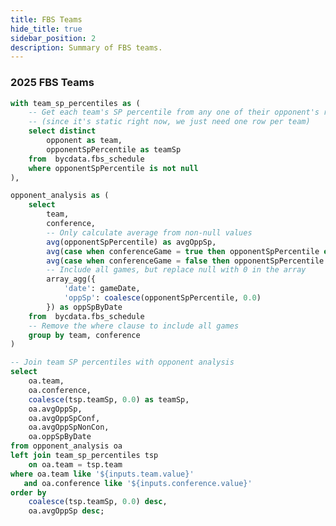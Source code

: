 ```yaml
---
title: FBS Teams
hide_title: true
sidebar_position: 2
description: Summary of FBS teams. 
---
```


### 2025 FBS Teams 


```sql team_summary 
with team_sp_percentiles as (
    -- Get each team's SP percentile from any one of their opponent's records
    -- (since it's static right now, we just need one row per team)
    select distinct
        opponent as team,
        opponentSpPercentile as teamSp
    from  bycdata.fbs_schedule
    where opponentSpPercentile is not null
),

opponent_analysis as (
    select 
        team,
        conference,
        -- Only calculate average from non-null values
        avg(opponentSpPercentile) as avgOppSp,
        avg(case when conferenceGame = true then opponentSpPercentile else null end) as avgOppSpConf,
        avg(case when conferenceGame = false then opponentSpPercentile else null end) as avgOppSpNonCon,
        -- Include all games, but replace null with 0 in the array
        array_agg({
            'date': gameDate, 
            'oppSp': coalesce(opponentSpPercentile, 0.0)
        }) as oppSpByDate
    from  bycdata.fbs_schedule
    -- Remove the where clause to include all games
    group by team, conference
)

-- Join team SP percentiles with opponent analysis
select 
    oa.team,
    oa.conference,
    coalesce(tsp.teamSp, 0.0) as teamSp,
    oa.avgOppSp,
    oa.avgOppSpConf,
    oa.avgOppSpNonCon,
    oa.oppSpByDate
from opponent_analysis oa
left join team_sp_percentiles tsp
    on oa.team = tsp.team
where oa.team like '${inputs.team.value}'
   and oa.conference like '${inputs.conference.value}'
order by 
    coalesce(tsp.teamSp, 0.0) desc,
    oa.avgOppSp desc;
```

<Dropdown data={team_summary} name=team value=team defaultValue="%">
  <DropdownOption value="%" valueLabel="Team"/>
</Dropdown>

<Dropdown data={team_summary} name=conference value=conference defaultValue="%">
  <DropdownOption value="%" valueLabel="Conference"/>
</Dropdown>


<DataTable data={team_summary} rows=68 search=true rowNumbers=false>
  <Column id=team title="Team"/>
  <Column id=teamSp fmt=pct1 title="SP+ %" contentType=bar barColor=#c3f6c3 backgroundColor=#fbb0a9/>
  <Column id=avgOppSp fmt=pct1 title="Opp SP+ %" colGroup="Schedule Difficulty: Avg Opponent SP+ Percentile"/>
  <Column id=avgOppSpConf fmt=pct1 title="League" colGroup="Schedule Difficulty: Avg Opponent SP+ Percentile"/>
  <Column id=avgOppSpNonCon fmt=pct1 title="Non-Conf" colGroup="Schedule Difficulty: Avg Opponent SP+ Percentile"/>
  <Column id=oppSpByDate title="Opp Strength" colGroup="Schedule Difficulty: Avg Opponent SP+ Percentile" contentType=sparkbar sparkX=date sparkY=oppSp sparkColor=#53768a/>
</DataTable>



